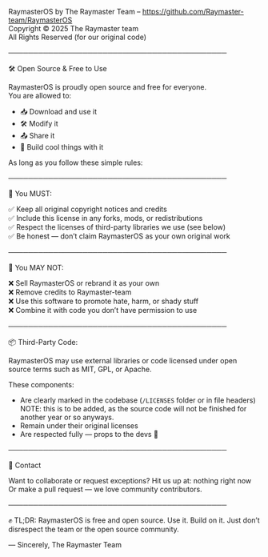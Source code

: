 RaymasterOS by The Raymaster Team – https://github.com/Raymaster-team/RaymasterOS  
Copyright © 2025 The Raymaster team  
All Rights Reserved (for our original code)

────────────────────────────────────────────

🛠️ Open Source & Free to Use

RaymasterOS is proudly open source and free for everyone.  
You are allowed to:
- 📥 Download and use it
- 🛠️ Modify it
- 📤 Share it
- 🧪 Build cool things with it

As long as you follow these simple rules:

────────────────────────────────────────────

📌 You MUST:

✅ Keep all original copyright notices and credits  
✅ Include this license in any forks, mods, or redistributions  
✅ Respect the licenses of third-party libraries we use (see below)  
✅ Be honest — don’t claim RaymasterOS as your own original work  

────────────────────────────────────────────

🚫 You MAY NOT:

❌ Sell RaymasterOS or rebrand it as your own  
❌ Remove credits to Raymaster-team  
❌ Use this software to promote hate, harm, or shady stuff  
❌ Combine it with code you don’t have permission to use  

────────────────────────────────────────────

📦 Third-Party Code:

RaymasterOS may use external libraries or code licensed under open source terms such as MIT, GPL, or Apache.

These components:
- Are clearly marked in the codebase (`/LICENSES` folder or in file headers) NOTE: this is to be added, as the source code will not be finished for another year or so anyways.
- Remain under their original licenses
- Are respected fully — props to the devs 🙌

────────────────────────────────────────────

💌 Contact

Want to collaborate or request exceptions? Hit us up at: nothing right now 
Or make a pull request — we love community contributors.

────────────────────────────────────────────

✊ TL;DR: RaymasterOS is free and open source. Use it. Build on it. Just don’t disrespect the team or the open source community.

— Sincerely, The Raymaster Team
